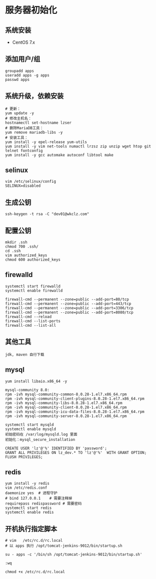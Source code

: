 # 服务器初始化

## 系统安装
- CentOS 7.x


## 添加用户/组
```shell scrip
groupadd apps
useradd apps -g apps
passwd apps
```


## 系统升级，依赖安装
```shell scrip
# 更新：
yum update -y
# 修改主机名：
hostnamectl set-hostname lzser
# 删除MariaDB工具：
yum remove mariadb-libs -y
# 安装工具： 
yum install -y epel-release yum-utils
yum install -y vim net-tools numactl lrzsz zip unzip wget htop git telnet fontconfig
yum install -y gcc automake autoconf libtool make

```

## selinux
```shell script
vim /etc/selinux/config
SELINUX=disabled
```


## 生成公钥
```shell script
ssh-keygen -t rsa -C "dev01@wkclz.com"
```

## 配置公钥
```shell script
mkdir .ssh
chmod 700 .ssh/
cd .ssh
vim authorized_keys
chmod 600 authorized_keys
```

## firewalld
```shell script
systemctl start firewalld
systemctl enable firewalld

firewall-cmd --permanent --zone=public --add-port=80/tcp
firewall-cmd --permanent --zone=public --add-port=443/tcp
firewall-cmd --permanent --zone=public --add-port=3306/tcp
firewall-cmd --permanent --zone=public --add-port=8080/tcp
firewall-cmd --reload
firewall-cmd --list-ports
firewall-cmd --list-all
```


## 其他工具
```shell script
jdk, maven 自行下载
```

## mysql
```shell script
yum install libaio.x86_64 -y

mysql-community 8.0:
rpm -ivh mysql-community-common-8.0.28-1.el7.x86_64.rpm
rpm -ivh mysql-community-client-plugins-8.0.28-1.el7.x86_64.rpm
rpm -ivh mysql-community-libs-8.0.28-1.el7.x86_64.rpm
rpm -ivh mysql-community-client-8.0.28-1.el7.x86_64.rpm
rpm -ivh mysql-community-icu-data-files-8.0.28-1.el7.x86_64.rpm
rpm -ivh mysql-community-server-8.0.28-1.el7.x86_64.rpm

systemctl start mysqld
systemctl enable mysqld
初始密码在 /var/log/mysqld.log 里面
初始化：mysql_secure_installation

CREATE USER 'lz'@'%' IDENTIFIED BY 'password';
GRANT ALL PRIVILEGES ON lz_dev.* TO 'lz'@'%'  WITH GRANT OPTION;
FLUSH PRIVILEGES;
```

## redis
```shell script
yum install -y redis
vim /etc/redis.conf
daemonize yes  # 进程守护
# bind 127.0.0.1	# 需要注释掉
requirepass redispassword # 需要密码
systemctl start redis
systemctl enable redis

```

## 开机执行指定脚本
```shell script
# vim   /etc/rc.d/rc.local 
# 以 apps 执行 /opt/tomcat-jenkins-9012/bin/startup.sh

su - apps -c '/bin/sh /opt/tomcat-jenkins-9012/bin/startup.sh'

:wq

chmod +x /etc/rc.d/rc.local
```
